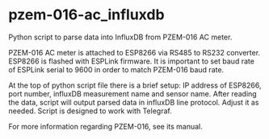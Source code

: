 # pzem-016-ac_influxdb
Python script to parse data into InfluxDB from PZEM-016 AC meter.

PZEM-016 AC meter is attached to ESP8266 via RS485 to RS232 converter. ESP8266 is flashed with ESPLink firmware. It is important to set baud rate of ESPLink serial to 9600 in order to match PZEM-016 baud rate. 

At the top of python script file there is a brief setup: IP address of ESP8266, port number, influxDB measurement name and sensor name. After reading the data, script will output parsed data in influxDB line protocol. Adjust it as needed. Script is designed to work with Telegraf.

For more information regarding PZEM-016, see its manual.
